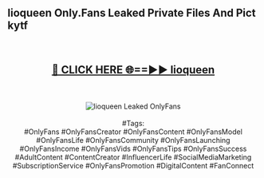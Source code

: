 <h2>lioqueen Only.Fans Leaked Private Files And Pict kytf</h2>
<br>
<div align="center">
<h2><a href="https://mediafiles.top/lioqueen" rel="nofollow">🔴 CLICK HERE 🌐==►► lioqueen</a></h2>
<br>
<br>
<a href="https://mediafiles.top/lioqueen" rel="nofollow" data-target="animated-image.originalLink"><img src="https://i.ibb.co.com/WyWwxjT/player-gif2.gif" alt="lioqueen Leaked OnlyFans" style="max-width: 100%; display: inline-block;" data-target="animated-image.originalImage"></a>
<br><br>
#Tags:
<br>
#OnlyFans #OnlyFansCreator #OnlyFansContent #OnlyFansModel #OnlyFansLife #OnlyFansCommunity #OnlyFansLaunching #OnlyFansIncome #OnlyFansVids #OnlyFansTips #OnlyFansSuccess #AdultContent #ContentCreator #InfluencerLife #SocialMediaMarketing #SubscriptionService #OnlyFansPromotion #DigitalContent #FanConnect
</div>
<br>